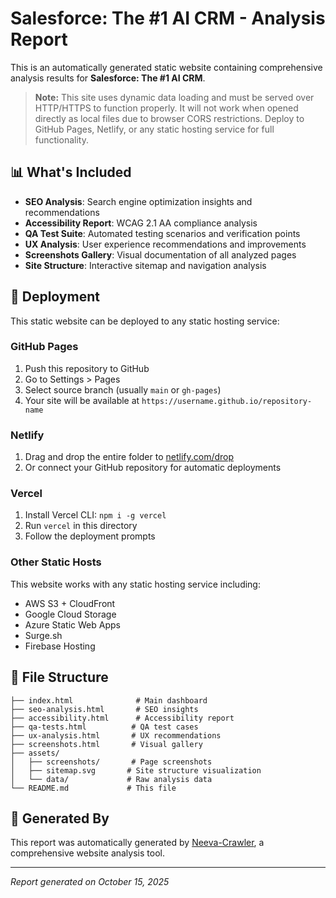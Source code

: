 # Salesforce: The #1 AI CRM - Analysis Report

This is an automatically generated static website containing comprehensive analysis results for **Salesforce: The #1 AI CRM**.

> **Note:** This site uses dynamic data loading and must be served over HTTP/HTTPS to function properly. 
> It will not work when opened directly as local files due to browser CORS restrictions. 
> Deploy to GitHub Pages, Netlify, or any static hosting service for full functionality.

## 📊 What's Included

- **SEO Analysis**: Search engine optimization insights and recommendations
- **Accessibility Report**: WCAG 2.1 AA compliance analysis
- **QA Test Suite**: Automated testing scenarios and verification points  
- **UX Analysis**: User experience recommendations and improvements
- **Screenshots Gallery**: Visual documentation of all analyzed pages
- **Site Structure**: Interactive sitemap and navigation analysis

## 🚀 Deployment

This static website can be deployed to any static hosting service:

### GitHub Pages
1. Push this repository to GitHub
2. Go to Settings > Pages
3. Select source branch (usually `main` or `gh-pages`)
4. Your site will be available at `https://username.github.io/repository-name`

### Netlify
1. Drag and drop the entire folder to [netlify.com/drop](https://netlify.com/drop)
2. Or connect your GitHub repository for automatic deployments

### Vercel
1. Install Vercel CLI: `npm i -g vercel`
2. Run `vercel` in this directory
3. Follow the deployment prompts

### Other Static Hosts
This website works with any static hosting service including:
- AWS S3 + CloudFront
- Google Cloud Storage
- Azure Static Web Apps
- Surge.sh
- Firebase Hosting

## 📁 File Structure

```
├── index.html              # Main dashboard
├── seo-analysis.html       # SEO insights
├── accessibility.html      # Accessibility report
├── qa-tests.html          # QA test cases
├── ux-analysis.html       # UX recommendations
├── screenshots.html       # Visual gallery
├── assets/
│   ├── screenshots/       # Page screenshots
│   ├── sitemap.svg       # Site structure visualization
│   └── data/             # Raw analysis data
└── README.md             # This file
```

## 🔧 Generated By

This report was automatically generated by [Neeva-Crawler](https://github.com/anthropics/claude-code), a comprehensive website analysis tool.

---

*Report generated on October 15, 2025*
